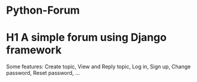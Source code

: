 # Python-Forum
# H1 A simple forum using Django framework
Some features:
Create topic, View and Reply topic, Log in, Sign up, Change password, Reset password, ...
